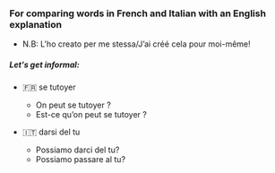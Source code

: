 ### For comparing words in French and Italian with an English explanation
- N.B: L'ho creato per me stessa/J’ai créé cela pour moi-même!

##### Let's get informal:

- 🇫🇷 se tutoyer
  - On peut se tutoyer ?
  - Est-ce qu’on peut se tutoyer ?
 

- 🇮🇹 darsi del tu
  - Possiamo darci del tu?
  - Possiamo passare al tu?
